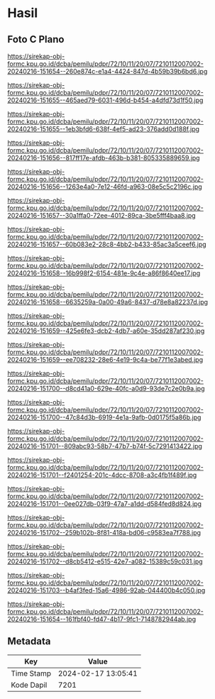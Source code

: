 # Hasil

## Foto C Plano

https://sirekap-obj-formc.kpu.go.id/dcba/pemilu/pdpr/72/10/11/20/07/7210112007002-20240216-151654--260e874c-e1a4-4424-847d-4b59b39b6bd6.jpg

https://sirekap-obj-formc.kpu.go.id/dcba/pemilu/pdpr/72/10/11/20/07/7210112007002-20240216-151655--465aed79-6031-496d-b454-a4dfd73d1f50.jpg

https://sirekap-obj-formc.kpu.go.id/dcba/pemilu/pdpr/72/10/11/20/07/7210112007002-20240216-151655--1eb3bfd6-638f-4ef5-ad23-376add0d188f.jpg

https://sirekap-obj-formc.kpu.go.id/dcba/pemilu/pdpr/72/10/11/20/07/7210112007002-20240216-151656--817ff17e-afdb-463b-b381-805335889659.jpg

https://sirekap-obj-formc.kpu.go.id/dcba/pemilu/pdpr/72/10/11/20/07/7210112007002-20240216-151656--1263e4a0-7e12-46fd-a963-08e5c5c2196c.jpg

https://sirekap-obj-formc.kpu.go.id/dcba/pemilu/pdpr/72/10/11/20/07/7210112007002-20240216-151657--30a1ffa0-72ee-4012-89ca-3be5fff4baa8.jpg

https://sirekap-obj-formc.kpu.go.id/dcba/pemilu/pdpr/72/10/11/20/07/7210112007002-20240216-151657--60b083e2-28c8-4bb2-b433-85ac3a5ceef6.jpg

https://sirekap-obj-formc.kpu.go.id/dcba/pemilu/pdpr/72/10/11/20/07/7210112007002-20240216-151658--16b998f2-6154-481e-9c4e-a86f8640ee17.jpg

https://sirekap-obj-formc.kpu.go.id/dcba/pemilu/pdpr/72/10/11/20/07/7210112007002-20240216-151658--6635259a-0a00-49a6-8437-d78e8a82237d.jpg

https://sirekap-obj-formc.kpu.go.id/dcba/pemilu/pdpr/72/10/11/20/07/7210112007002-20240216-151659--425e6fe3-dcb2-4db7-a60e-35dd287af230.jpg

https://sirekap-obj-formc.kpu.go.id/dcba/pemilu/pdpr/72/10/11/20/07/7210112007002-20240216-151659--ee708232-28e6-4e19-9c4a-be77f1e3abed.jpg

https://sirekap-obj-formc.kpu.go.id/dcba/pemilu/pdpr/72/10/11/20/07/7210112007002-20240216-151700--d8cd41a0-629e-40fc-a0d9-93de7c2e0b9a.jpg

https://sirekap-obj-formc.kpu.go.id/dcba/pemilu/pdpr/72/10/11/20/07/7210112007002-20240216-151700--47c84d3b-6919-4e1a-9afb-0d0175f5a86b.jpg

https://sirekap-obj-formc.kpu.go.id/dcba/pemilu/pdpr/72/10/11/20/07/7210112007002-20240216-151701--809abc93-58b7-47b7-b74f-5c7291413422.jpg

https://sirekap-obj-formc.kpu.go.id/dcba/pemilu/pdpr/72/10/11/20/07/7210112007002-20240216-151701--f2401254-201c-4dcc-8708-a3c4fb1f489f.jpg

https://sirekap-obj-formc.kpu.go.id/dcba/pemilu/pdpr/72/10/11/20/07/7210112007002-20240216-151701--0ee027db-03f9-47a7-a1dd-d584fed8d824.jpg

https://sirekap-obj-formc.kpu.go.id/dcba/pemilu/pdpr/72/10/11/20/07/7210112007002-20240216-151702--259b102b-8f81-418a-bd06-c9583ea7f788.jpg

https://sirekap-obj-formc.kpu.go.id/dcba/pemilu/pdpr/72/10/11/20/07/7210112007002-20240216-151702--d8cb5412-e515-42e7-a082-15389c59c031.jpg

https://sirekap-obj-formc.kpu.go.id/dcba/pemilu/pdpr/72/10/11/20/07/7210112007002-20240216-151703--b4af3fed-15a6-4986-92ab-044400b4c050.jpg

https://sirekap-obj-formc.kpu.go.id/dcba/pemilu/pdpr/72/10/11/20/07/7210112007002-20240216-151654--161fbf40-fd47-4b17-9fc1-7148782944ab.jpg


## Metadata

| Key        | Value               |
| ---------- | ------------------- |
| Time Stamp | 2024-02-17 13:05:41 |
| Kode Dapil | 7201                |



